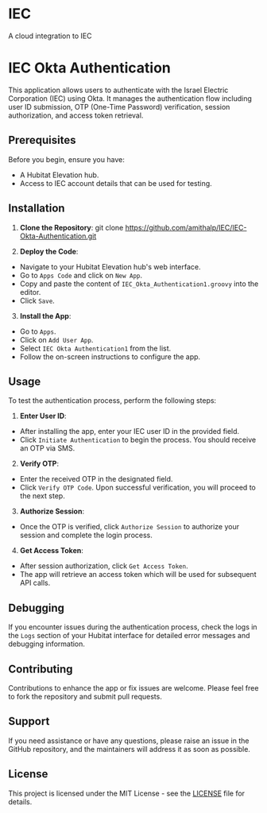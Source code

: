 # IEC
A cloud integration to IEC
# IEC Okta Authentication

This application allows users to authenticate with the Israel Electric Corporation (IEC) using Okta. It manages the authentication flow including user ID submission, OTP (One-Time Password) verification, session authorization, and access token retrieval.

## Prerequisites

Before you begin, ensure you have:

- A Hubitat Elevation hub.
- Access to IEC account details that can be used for testing.

## Installation

1. **Clone the Repository**:
git clone https://github.com/amithalp/IEC/IEC-Okta-Authentication.git


2. **Deploy the Code**:
- Navigate to your Hubitat Elevation hub's web interface.
- Go to `Apps Code` and click on `New App`.
- Copy and paste the content of `IEC_Okta_Authentication1.groovy` into the editor.
- Click `Save`.

3. **Install the App**:
- Go to `Apps`.
- Click on `Add User App`.
- Select `IEC Okta Authentication1` from the list.
- Follow the on-screen instructions to configure the app.

## Usage

To test the authentication process, perform the following steps:

1. **Enter User ID**:
- After installing the app, enter your IEC user ID in the provided field.
- Click `Initiate Authentication` to begin the process. You should receive an OTP via SMS.

2. **Verify OTP**:
- Enter the received OTP in the designated field.
- Click `Verify OTP Code`. Upon successful verification, you will proceed to the next step.

3. **Authorize Session**:
- Once the OTP is verified, click `Authorize Session` to authorize your session and complete the login process.

4. **Get Access Token**:
- After session authorization, click `Get Access Token`.
- The app will retrieve an access token which will be used for subsequent API calls.

## Debugging

If you encounter issues during the authentication process, check the logs in the `Logs` section of your Hubitat interface for detailed error messages and debugging information.

## Contributing

Contributions to enhance the app or fix issues are welcome. Please feel free to fork the repository and submit pull requests.

## Support

If you need assistance or have any questions, please raise an issue in the GitHub repository, and the maintainers will address it as soon as possible.

## License

This project is licensed under the MIT License - see the [LICENSE](LICENSE) file for details.
